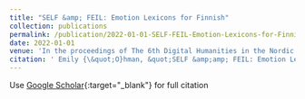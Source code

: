```yaml
---
title: "SELF &amp; FEIL: Emotion Lexicons for Finnish"
collection: publications
permalink: /publication/2022-01-01-SELF-FEIL-Emotion-Lexicons-for-Finnish
date: 2022-01-01
venue: 'In the proceedings of The 6th Digital Humanities in the Nordic and Baltic Countries Conference (DHNB 2022)'
citation: ' Emily {\&quot;O}hman, &quot;SELF &amp;amp; FEIL: Emotion Lexicons for Finnish.&quot; In the proceedings of The 6th Digital Humanities in the Nordic and Baltic Countries Conference (DHNB 2022), 2022.'
---
```

Use [Google Scholar](https://scholar.google.com/scholar?q=SELF+&amp;+FEIL:+Emotion+Lexicons+for+Finnish){:target="_blank"} for full citation